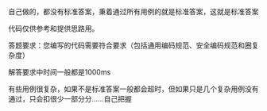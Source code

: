 自己做的，都没有标准答案，秉着通过所有用例的就是标准答案，这就是标准答案

代码仅供参考和提供思路用。

答题要求：您编写的代码需要符合要求（包括通用编码规范、安全编码规范和圈复杂度）

解答要求中时间一般都是1000ms

有些用例很复杂，如果不是标准答案一般都会超时，但如果只是几个复杂用例没有通过，只会扣很少一部分分......自己把握
